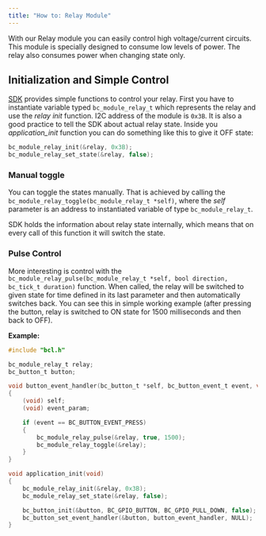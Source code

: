 ```yaml
---
title: "How to: Relay Module"
---
```


With our Relay module you can easily control high voltage/current circuits. This module is specially designed to consume low levels of power. The relay also consumes power when changing state only.


## Initialization and Simple Control
[SDK](http://sdk.bigclown.com/group__bc__module__relay.html) provides simple functions to control your relay.
First you have to instantiate variable typed `bc_module_relay_t` which represents the relay and use the *relay init* function. I2C address of the module is `0x3B`. It is also a good practice to tell the SDK about actual relay state. Inside you *application_init* function you can do something like this to give it OFF state:

```c
bc_module_relay_init(&relay, 0x3B);
bc_module_relay_set_state(&relay, false);
```

### Manual toggle
You can toggle the states manually. That is achieved by calling the `bc_module_relay_toggle(bc_module_relay_t *self)`, where the *self* parameter is an address to instantiated variable of type `bc_module_relay_t`.

SDK holds the information about relay state internally, which means that on every call of this function it will switch the state.


### Pulse Control
More interesting is control with the `bc_module_relay_pulse(bc_module_relay_t *self, bool direction, bc_tick_t duration)` function. When called, the relay will be switched to given state for time defined in its last parameter and then automatically switches back. You can see this in simple working example (after pressing the button, relay is switched to ON state for 1500 milliseconds and then back to OFF).


**Example:**

```c
#include "bcl.h"

bc_module_relay_t relay;
bc_button_t button;

void button_event_handler(bc_button_t *self, bc_button_event_t event, void *event_param)
{
    (void) self;
    (void) event_param;

    if (event == BC_BUTTON_EVENT_PRESS)
    {
        bc_module_relay_pulse(&relay, true, 1500);
        bc_module_relay_toggle(&relay);
    }
}

void application_init(void)
{
    bc_module_relay_init(&relay, 0x3B);
    bc_module_relay_set_state(&relay, false);

    bc_button_init(&button, BC_GPIO_BUTTON, BC_GPIO_PULL_DOWN, false);
    bc_button_set_event_handler(&button, button_event_handler, NULL);
}

```